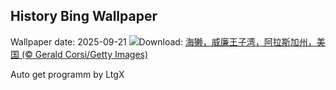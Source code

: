 ## History Bing Wallpaper
Wallpaper date: 2025-09-21
![](https://www.bing.com/th?id=OHR.IceOtters_ZH-CN5393791969_UHD.jpg&w=1000)Download: [海獭，威廉王子湾，阿拉斯加州，美国 (© Gerald Corsi/Getty Images)](https://www.bing.com/th?id=OHR.IceOtters_ZH-CN5393791969_UHD.jpg)

Auto get programm by LtgX
